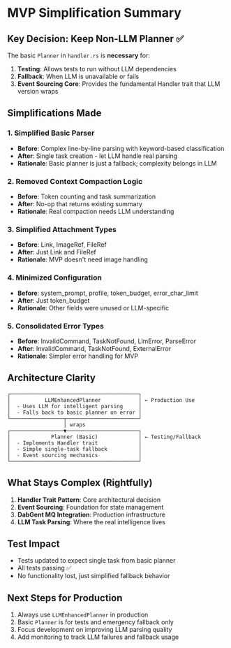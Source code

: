 # MVP Simplification Summary

## Key Decision: Keep Non-LLM Planner ✅

The basic `Planner` in `handler.rs` is **necessary** for:
1. **Testing**: Allows tests to run without LLM dependencies
2. **Fallback**: When LLM is unavailable or fails
3. **Event Sourcing Core**: Provides the fundamental Handler trait that LLM version wraps

## Simplifications Made

### 1. **Simplified Basic Parser**
- **Before**: Complex line-by-line parsing with keyword-based classification
- **After**: Single task creation - let LLM handle real parsing
- **Rationale**: Basic planner is just a fallback; complexity belongs in LLM

### 2. **Removed Context Compaction Logic**
- **Before**: Token counting and task summarization
- **After**: No-op that returns existing summary
- **Rationale**: Real compaction needs LLM understanding

### 3. **Simplified Attachment Types**
- **Before**: Link, ImageRef, FileRef
- **After**: Just Link and FileRef
- **Rationale**: MVP doesn't need image handling

### 4. **Minimized Configuration**
- **Before**: system_prompt, profile, token_budget, error_char_limit
- **After**: Just token_budget
- **Rationale**: Other fields were unused or LLM-specific

### 5. **Consolidated Error Types**
- **Before**: InvalidCommand, TaskNotFound, LlmError, ParseError
- **After**: InvalidCommand, TaskNotFound, ExternalError
- **Rationale**: Simpler error handling for MVP

## Architecture Clarity

```
┌─────────────────────────────────────────┐
│           LLMEnhancedPlanner            │ ← Production Use
│  - Uses LLM for intelligent parsing     │
│  - Falls back to basic planner on error │
└─────────────────┬───────────────────────┘
                  │ wraps
┌─────────────────▼───────────────────────┐
│             Planner (Basic)             │ ← Testing/Fallback
│  - Implements Handler trait             │
│  - Simple single-task fallback          │
│  - Event sourcing mechanics             │
└─────────────────────────────────────────┘
```

## What Stays Complex (Rightfully)

1. **Handler Trait Pattern**: Core architectural decision
2. **Event Sourcing**: Foundation for state management
3. **DabGent MQ Integration**: Production infrastructure
4. **LLM Task Parsing**: Where the real intelligence lives

## Test Impact

- Tests updated to expect single task from basic planner
- All tests passing ✅
- No functionality lost, just simplified fallback behavior

## Next Steps for Production

1. Always use `LLMEnhancedPlanner` in production
2. Basic `Planner` is for tests and emergency fallback only
3. Focus development on improving LLM parsing quality
4. Add monitoring to track LLM failures and fallback usage
